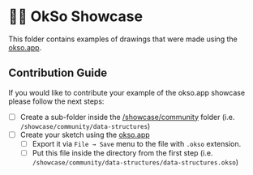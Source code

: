 # ✍🏻 OkSo Showcase

This folder contains examples of drawings that were made using the [okso.app](https://okso.app).

## Contribution Guide

If you would like to contribute your example of the okso.app showcase please follow the next steps:

- [ ] Create a sub-folder inside the [/showcase/community](./community/) folder (i.e. `/showcase/community/data-structures`)
- [ ] Create your sketch using the [okso.app](https://okso.app)
  - [ ] Export it via `File → Save` menu to the file with `.okso` extension.
  - [ ] Put this file inside the directory from the first step (i.e. `/showcase/community/data-structures/data-structures.okso`)